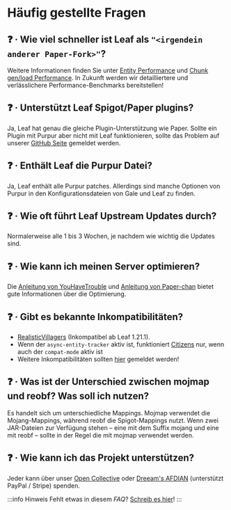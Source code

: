 # Häufig gestellte Fragen

## ❓ · Wie viel schneller ist Leaf als `"<irgendein anderer Paper-Fork>"`?
Weitere Informationen finden Sie unter [Entity Performance](benchmark/entity-performance.md) und [Chunk gen/load Performance](benchmark/chunk-generation.md). In Zukunft werden wir detailliertere und verlässlichere Performance-Benchmarks bereitstellen!

## ❓ · Unterstützt Leaf Spigot/Paper plugins?
Ja, Leaf hat genau die gleiche Plugin-Unterstützung wie Paper. Sollte ein Plugin mit Purpur aber nicht mit Leaf funktionieren, sollte das Problem auf unserer [GitHub Seite](https://github.com/Winds-Studio/Leaf/issues/new/choose) gemeldet werden.

## ❓ · Enthält Leaf die Purpur Datei?
Ja, Leaf enthält alle Purpur patches. Allerdings sind manche Optionen von Purpur in den Konfigurationsdateien von Gale und Leaf zu finden.

## ❓ · Wie oft führt Leaf Upstream Updates durch?
Normalerweise alle 1 bis 3 Wochen, je nachdem wie wichtig die Updates sind.

## ❓ · Wie kann ich meinen Server optimieren?
Die [Anleitung von YouHaveTrouble](https://github.com/YouHaveTrouble/minecraft-optimization) und [Anleitung von Paper-chan](https://paper-chan.moe/paper-optimization/) bietet gute Informationen über die Optimierung.

## ❓ · Gibt es bekannte Inkompatibilitäten?
* [RealisticVillagers](https://www.spigotmc.org/resources/realisticvillagers.105055) (Inkompatibel ab Leaf 1.21.1).
* Wenn der `async-entity-tracker` aktiv ist, funktioniert [Citizens](https://www.spigotmc.org/resources/citizens.13811) nur, wenn auch der `compat-mode` aktiv ist
* Weitere Inkompatibilitäten sollten [hier](https://github.com/Winds-Studio/Leaf/issues/new/choose) gemeldet werden!

## ❓ · Was ist der Unterschied zwischen mojmap und reobf? Was soll ich nutzen?
Es handelt sich um unterschiedliche Mappings. Mojmap verwendet die Mojang-Mappings, während reobf die Spigot-Mappings nutzt. Wenn zwei JAR-Dateien zur Verfügung stehen – eine mit dem Suffix mojang und eine mit reobf – sollte in der Regel die mit mojmap verwendet werden.

## ❓ · Wie kann ich das Projekt unterstützen?
Jeder kann über unser [Open Collective](https://opencollective.com/Winds-Studio) oder [Dreeam's AFDIAN](https://afdian.com/a/Dreeam) (unterstützt PayPal / Stripe) spenden.

:::info Hinweis
Fehlt etwas in diesem *FAQ*? [Schreib es hier](index.md#📫-kontakt)!
:::
